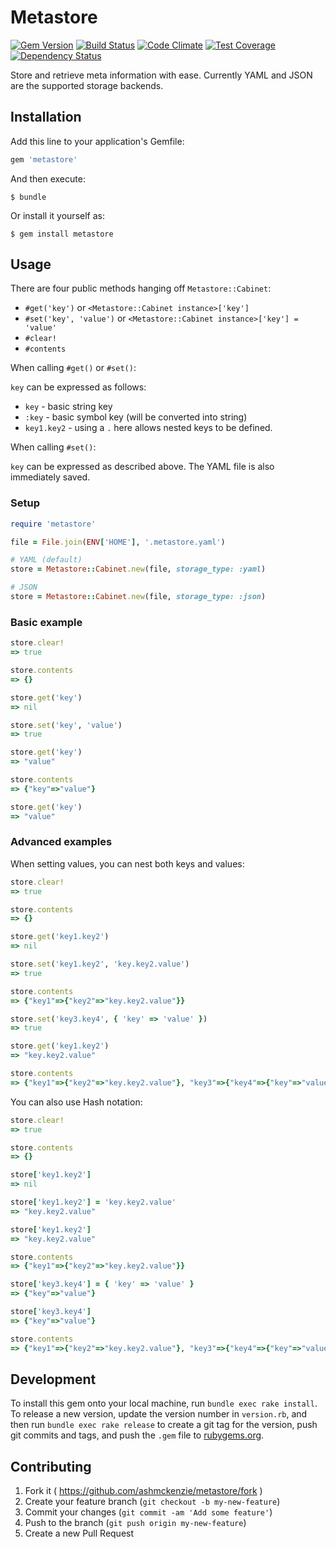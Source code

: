 # Metastore

[![Gem Version](https://badge.fury.io/rb/metastore.svg)](http://badge.fury.io/rb/metastore)
[![Build Status](https://travis-ci.org/ashmckenzie/metastore.svg)](https://travis-ci.org/ashmckenzie/metastore)
[![Code Climate](https://codeclimate.com/github/ashmckenzie/metastore/badges/gpa.svg)](https://codeclimate.com/github/ashmckenzie/metastore)
[![Test Coverage](https://codeclimate.com/github/ashmckenzie/metastore/badges/coverage.svg)](https://codeclimate.com/github/ashmckenzie/metastore)
[![Dependency Status](https://gemnasium.com/ashmckenzie/metastore.svg)](https://gemnasium.com/ashmckenzie/metastore)

Store and retrieve meta information with ease.  Currently YAML and JSON are the supported storage backends.

## Installation

Add this line to your application's Gemfile:

```ruby
gem 'metastore'
```

And then execute:

    $ bundle

Or install it yourself as:

    $ gem install metastore

## Usage

There are four public methods hanging off `Metastore::Cabinet`:

* `#get('key')` or `<Metastore::Cabinet instance>['key']`
* `#set('key', 'value')` or `<Metastore::Cabinet instance>['key'] = 'value'`
* `#clear!`
* `#contents`

When calling `#get()` or `#set()`:

`key` can be expressed as follows:

  * `key` - basic string key
  * `:key` - basic symbol key (will be converted into string)
  * `key1.key2` - using a `.` here allows nested keys to be defined.

When calling `#set()`:

`key` can be expressed as described above.  The YAML file is also immediately saved.

### Setup

```ruby
require 'metastore'

file = File.join(ENV['HOME'], '.metastore.yaml')

# YAML (default)
store = Metastore::Cabinet.new(file, storage_type: :yaml)

# JSON
store = Metastore::Cabinet.new(file, storage_type: :json)
```

### Basic example

```ruby
store.clear!
=> true

store.contents
=> {}

store.get('key')
=> nil

store.set('key', 'value')
=> true

store.get('key')
=> "value"

store.contents
=> {"key"=>"value"}

store.get('key')
=> "value"
```

### Advanced examples

When setting values, you can nest both keys and values:

```ruby
store.clear!
=> true

store.contents
=> {}

store.get('key1.key2')
=> nil

store.set('key1.key2', 'key.key2.value')
=> true

store.contents
=> {"key1"=>{"key2"=>"key.key2.value"}}

store.set('key3.key4', { 'key' => 'value' })
=> true

store.get('key1.key2')
=> "key.key2.value"

store.contents
=> {"key1"=>{"key2"=>"key.key2.value"}, "key3"=>{"key4"=>{"key"=>"value"}}}
```

You can also use Hash notation:

```ruby
store.clear!
=> true

store.contents
=> {}

store['key1.key2']
=> nil

store['key1.key2'] = 'key.key2.value'
=> "key.key2.value"

store['key1.key2']
=> "key.key2.value"

store.contents
=> {"key1"=>{"key2"=>"key.key2.value"}}

store['key3.key4'] = { 'key' => 'value' }
=> {"key"=>"value"}

store['key3.key4']
=> {"key"=>"value"}

store.contents
=> {"key1"=>{"key2"=>"key.key2.value"}, "key3"=>{"key4"=>{"key"=>"value"}}}
```

## Development

To install this gem onto your local machine, run `bundle exec rake install`. To release a new version, update the version number in `version.rb`, and then run `bundle exec rake release` to create a git tag for the version, push git commits and tags, and push the `.gem` file to [rubygems.org](https://rubygems.org).

## Contributing

1. Fork it ( https://github.com/ashmckenzie/metastore/fork )
2. Create your feature branch (`git checkout -b my-new-feature`)
3. Commit your changes (`git commit -am 'Add some feature'`)
4. Push to the branch (`git push origin my-new-feature`)
5. Create a new Pull Request
